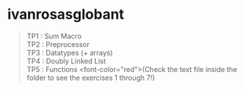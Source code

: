 # ivanrosasglobant

>TP1 : Sum Macro <br />
>TP2 : Preprocessor <br />
>TP3 : Datatypes (+ arrays) <br />
>TP4 : Doubly Linked List <br />
>TP5 : Functions <font-color="red">(Check the text file inside the folder to see the exercises 1 through 7!)</font-color>
	
